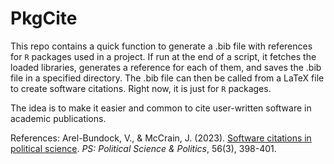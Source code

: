 # PkgCite

This repo contains a quick function to generate a .bib file with references for `R` packages used in a project.
If run at the end of a script, it fetches the loaded libraries, generates a reference for each of them, and saves the .bib file in a specified directory. The .bib file can then be called from a LaTeX file to create software citations. Right now, it is just for `R` packages.

The idea is to make it easier and common to cite user-written software in academic publications. 

References:
Arel-Bundock, V., & McCrain, J. (2023). [Software citations in political science](https://arelbundock.com/research/arel-bundock_mccrain_2023_software_citations_in_political_science.pdf). *PS: Political Science & Politics*, 56(3), 398-401.


